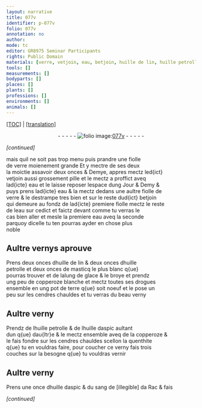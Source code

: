 ```yaml
---
layout: narrative
title: 077v
identifier: p-077v
folio: 077v
annotation: no
author:
mode: tc
editor: GR8975 Seminar Participants
rights: Public Domain
materials: [verre, vetjoin, eau, betjoin, huille de lin, huille petrolle, masticq, alung de glace, copperoze blanche, terre, huille daspic, copperoze, sang de illegible da Rac]
tools: []
measurements: []
bodyparts: []
places: []
plants: []
professions: []
environments: []
animals: []
---
```


<p><a href="{{ site.baseurl }}/diplomatic/" target="_blank">[TOC]</a> | <a href="{{ site.baseurl }}/texts/p-077v_tl/">[translation]</a></p><div class="folio" align="center">- - - - - <a href="http://gallica.bnf.fr/ark:/12148/btv1b10500001g/f160.image" target="_blank"><img src="https://cu-mkp.github.io/2017-workshop-edition/assets/photo-icon.png" alt="folio image: " style="display:inline-block; margin-bottom:-3px;"/>077v</a> - - - - - </div>  
 
*[continued]*
  
mais quil ne soit pas trop menu puis prandre une fiolle<br/> de <span class="m">verre</span> moienement grand<span class="del">e</span> Et y mectre de ses deux<br/> la moictie assavoir deux onces & Demye, appres mectz led{ict}<br/> <span class="m">vetjoin</span> aussi grossement pille et le mectz a proffict aveq<br/> lad{icte} <span class="m">eau</span> et le laisse reposer lespace dung Jour & Demy &<br/> puys prens lad{icte} <span class="m">eau</span> & la mectz dedans une aultre fiolle de<br/> <span class="m">verre</span> & le destrampe tres bien et sur le reste dud{ict} <span class="m">betjoin</span><br/> qui demeure au fondz de lad{icte} premiere fiolle mectz le reste<br/> de l<span class="m">eau</span> sur cedict et faictz devant comme tu verras le<br/> cas bien aller et mesle la premiere <span class="m">eau</span> aveq la seconde<br/> parquoy dicelle tu ten pourras ayder en chose plus<br/> noble
 
 
  

## Aultre vernys aprouve

 
Prens deux onces d<span class="m">huille de lin</span> & deux onces d<span class="m">huille<br/> petrolle</span> et deux onces de <span class="m">masticq</span> le plus blanc q{ue}<br/> pourras trouver et de l<span class="m">alung de glace</span> & le broye et prendz<br/> ung peu de <span class="m">copperoze blanche</span> et mectz toutes ses drogues<br/> ensemble en ung pot de <span class="m">terre</span> q{ue} soit noeuf et le pose un<br/> peu sur les cendres chauldes et tu verras du beau verny
 
 
  

## Aultre verny

 
Prendz de l<span class="m">huille petrolle</span> & de l<span class="m">huille daspic</span> aultant<br/> dun q{ue} dau{ltr}e & le mectz ensemble aveq de la <span class="m">copperoze</span> &<br/> le fais fondre sur les cendres chauldes scellon la quenthite<br/> q{ue} tu en vouldras faire, pour coucher ce verny fais trois<br/> couches sur la besogne q{ue} tu vouldras vernir
 
 
  

## Aultre verny

 
Prens une once d<span class="m">huille daspic</span> & du <span class="m">sang <span class="del">de [illegible]</span> <span class="add">da Rac</span></span> & fais 
 
*[continued]*
 
